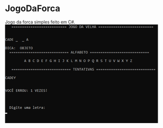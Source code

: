 # JogoDaForca
Jogo da forca simples feito em C#.
![imagemdojogo](https://github.com/Noriuki/JogoDaForca/blob/master/jogodaForca.png)
